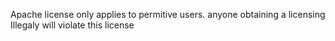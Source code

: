 Apache license only applies to permitive users. anyone obtaining a licensing Illegaly will violate this license
